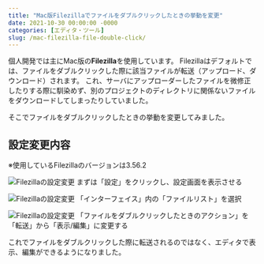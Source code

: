 ```yaml
---
title: "Mac版Filezillaでファイルをダブルクリックしたときの挙動を変更"
date: 2021-10-30 00:00:00 -0000
categories: [エディタ・ツール]
slug: /mac-filezilla-file-double-click/
---
```


個人開発では主にMac版の**Filezilla**を使用しています。
Filezillaはデフォルトでは、ファイルをダブルクリックした際に該当ファイルが転送（アップロード、ダウンロード）されます。
これ、サーバにアップローダーしたファイルを微修正したりする際に馴染めず、別のプロジェクトのディレクトリに関係ないファイルをダウンロードしてしまったりしていました。

そこでファイルをダブルクリックしたときの挙動を変更してみました。

## 設定変更内容
※使用しているFilezillaのバージョンは3.56.2

![Filezillaの設定変更](/uploads/2021/10/2021-10-28-18.05.44-278x300.png)
まずは「設定」をクリックし、設定画面を表示させる

![Filezillaの設定変更](/uploads/2021/10/2021-10-28-18.06.12-300x206.png)
「インターフェイス」内の「ファイルリスト」を選択

![Filezillaの設定変更](/uploads/2021/10/2021-10-28-18.06.27-300x70.png)
「ファイルをダブルクリックしたときのアクション」を「転送」から「表示/編集」に変更する

これでファイルをダブルクリックした際に転送されるのではなく、エディタで表示、編集ができるようになりました。